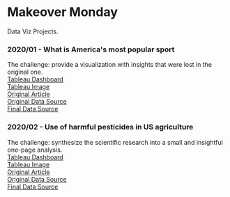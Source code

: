 # Makeover Monday
Data Viz Projects.

### 2020/01 - What is America's most popular sport
The challenge: provide a visualization with insights that were lost in the original one. <br>
[Tableau Dashboard](http://bit.ly/dataviz-20-01) <br>
[Tableau Image](https://raw.githubusercontent.com/htcbrandao/makeovermonday/master/Makeover%20Monday%202020%20W01.png) <br>
[Original Article](https://www.vox.com/2014/10/14/6951261/sports-maps-charts) <br>
[Original Data Source](https://data.world/makeovermonday/2020w1-what-is-americas-most-popular-sport) <br>
[Final Data Source](https://data.world/makeovermonday/2020w1-what-is-americas-most-popular-sport) <br>

### 2020/02 - Use of harmful pesticides in US agriculture
The challenge: synthesize the scientific research into a small and insightful one-page analysis. <br>
[Tableau Dashboard](http://bit.ly/dataviz-20-02) <br>
[Tableau Image](https://raw.githubusercontent.com/htcbrandao/makeovermonday/master/Makeover%20Monday%202020%20W02.png) <br>
[Original Article](https://ehjournal.biomedcentral.com/articles/10.1186/s12940-019-0488-0) <br>
[Original Data Source](https://data.world/makeovermonday/2020w2/) <br>
[Final Data Source](https://github.com/htcbrandao/makeovermonday/blob/master/Makeover%20Monday%202020%20W02.xlsx) <br>

